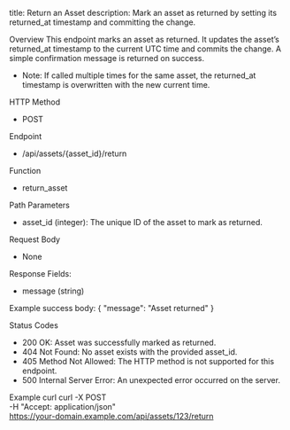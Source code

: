 title: Return an Asset
description: Mark an asset as returned by setting its returned_at timestamp and committing the change.

Overview
This endpoint marks an asset as returned. It updates the asset’s returned_at timestamp to the current UTC time and commits the change. A simple confirmation message is returned on success.

- Note: If called multiple times for the same asset, the returned_at timestamp is overwritten with the new current time.

HTTP Method
- POST

Endpoint
- /api/assets/{asset_id}/return

Function
- return_asset

Path Parameters
- asset_id (integer): The unique ID of the asset to mark as returned.

Request Body
- None

Response
Fields:
- message (string)

Example success body:
    {
      "message": "Asset returned"
    }

Status Codes
- 200 OK: Asset was successfully marked as returned.
- 404 Not Found: No asset exists with the provided asset_id.
- 405 Method Not Allowed: The HTTP method is not supported for this endpoint.
- 500 Internal Server Error: An unexpected error occurred on the server.

Example curl
    curl -X POST \
      -H "Accept: application/json" \
      https://your-domain.example.com/api/assets/123/return